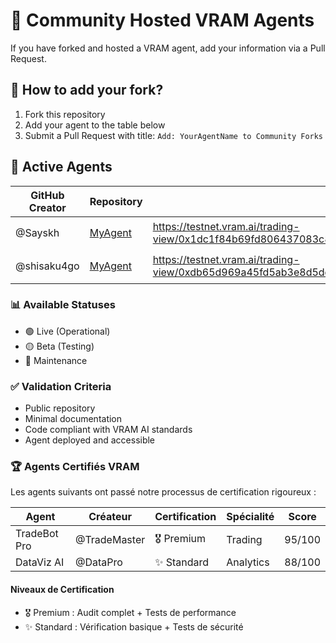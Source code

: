 # 🚀 Community Hosted VRAM Agents

If you have forked and hosted a VRAM agent, add your information via a Pull Request.

## 📝 How to add your fork?

1. Fork this repository
2. Add your agent to the table below
3. Submit a Pull Request with title: `Add: YourAgentName to Community Forks`

## 🤖 Active Agents

| GitHub Creator | Repository                                               | Deployed URL          | Agent Type    | Status  |
| -------------- | -------------------------------------------------------- | --------------------- | ------------- | ------- |
| @Sayskh        | [MyAgent](https://github.com/Sayskh/ai-forge)            | https://testnet.vram.ai/trading-view/0x1dc1f84b69fd806437083c84dd928aafe4a60220bc9c4eba44df48472b3ede65  | Trading Bot   | 🟢 Live |
| @shisaku4go    | [MyAgent](https://github.com/shisaku4go/ai-forge) | https://testnet.vram.ai/trading-view/0xdb65d969a45fd5ab3e8d5dcb236eb80bd2217cb1e002d8acb62576045c9ff690 | Trading Bot | 🟢 Live |

### 📊 Available Statuses

- 🟢 Live (Operational)
- 🟡 Beta (Testing)
- 🔴 Maintenance

### ✅ Validation Criteria

- Public repository
- Minimal documentation
- Code compliant with VRAM AI standards
- Agent deployed and accessible

### 🏆 Agents Certifiés VRAM

Les agents suivants ont passé notre processus de certification rigoureux :

| Agent        | Créateur     | Certification | Spécialité | Score  |
| ------------ | ------------ | ------------- | ---------- | ------ |
| TradeBot Pro | @TradeMaster | 🎖️ Premium    | Trading    | 95/100 |
| DataViz AI   | @DataPro     | ✨ Standard   | Analytics  | 88/100 |

#### Niveaux de Certification

- 🎖️ Premium : Audit complet + Tests de performance
- ✨ Standard : Vérification basique + Tests de sécurité
